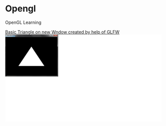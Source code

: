 # Opengl
OpenGL Learning

[Basic Triangle on new Wndow created by help of GLFW](../../tree/f7a58077c2a7cf9498d23549fdd765589de1ab5d)
<img src="https://github.com/devanshugarg1994/Opengl/blob/master/ScreenShoots/Traingle.png" />



